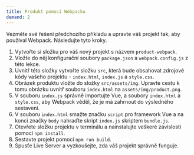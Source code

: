 ```yaml
---
title: Produkt pomocí Webpacku
demand: 2
---
```


Vezměte své řešení předchozího příkladu a upravte váš projekt tak, aby používal Webpack. Následujte tyto kroky.

1. Vytvořte si složku pro váš nový projekt s názvem `product-webpack`.
1. Vložte do něj konfigurační soubory `package.json` a `webpack.config.js` z této lekce.
1. Uvnitř této složky vytvořte složku `src`, která bude obsahovat zdrojové kódy vašeho projektu - `index.html`, `index.js` a `style.css`.
1. Obrázek produktu vložte do složky `src/assets/img`. Upravte cestu k tomu obrázku uvnitř souboru `index.html` na `assets/img/product.png`.
1. V souboru `index.js` správně importujte Vue, a soubory `index.html` a `style.css`, aby Webpack věděl, že je má zahrnout do výsledného sestavení.
1. V souboru `index.html` smažte značku `script` pro framework Vue a na konci značky `body` nahraďte skript `index.js` skriptem `bundle.js`.
1. Otevřete složku projektu v terminálu a nainstalujte veškeré závislosti pomocí `npm install`.
1. Sestavte projekt pomocí `npm run build`.
1. Spusťe Live Server a vyzkoušejte, zda váš projekt správně funguje.
